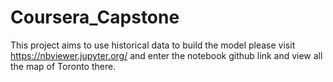 # Coursera_Capstone
This project aims to use historical data to build the model 
please visit https://nbviewer.jupyter.org/ and enter the notebook github link and view all the map of Toronto there.
